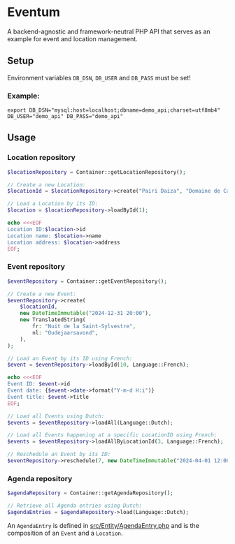 # Eventum

A backend-agnostic and framework-neutral PHP API that serves as an example for event and location management.

## Setup

Environment variables `DB_DSN`, `DB_USER` and `DB_PASS` must be set!

### Example:
```shell
export DB_DSN="mysql:host=localhost;dbname=demo_api;charset=utf8mb4" DB_USER="demo_api" DB_PASS="demo_api"
```

## Usage

### Location repository

```php
$locationRepository = Container::getLocationRepository();

// Create a new Location:
$locationId = $locationRepository->create("Pairi Daiza", "Domaine de Cambron, 7940 Brugelette");

// Load a Location by its ID:
$location = $locationRepository->loadById(1);

echo <<<EOF
Location ID:$location->id
Location name: $location->name
Location address: $location->address
EOF;

```

### Event repository

```php
$eventRepository = Container::getEventRepository();

// Create a new Event:
$eventRepository->create(
    $locationId,
    new DateTimeImmutable("2024-12-31 20:00"),
    new TranslatedString(
        fr: "Nuit de la Saint-Sylvestre",
        nl: "Oudejaarsavond",
    ),
);

// Load an Event by its ID using French:
$event = $eventRepository->loadById(10, Language::French);

echo <<<EOF
Event ID: $event->id
Event date: {$event->date->format("Y-m-d H:i")}
Event title: $event->title
EOF;

// Load all Events using Dutch:
$events = $eventRepository->loadAll(Language::Dutch);

// Load all Events happening at a specific LocationID using French:
$events = $eventRepository->loadAllByLocationId(3, Language::French);

// Reschedule an Event by its ID:
$eventRepository->reschedule(7, new DateTimeImmutable("2024-04-01 12:00"));
```

### Agenda repository

```php
$agendaRepository = Container::getAgendaRepository();

// Retrieve all Agenda entries using Dutch:
$agendaEntries = $agendaRepository->load(Language::Dutch);
```

An `AgendaEntry` is defined in [src/Entity/AgendaEntry.php](src/Entity/AgendaEntry.php) and is the composition of an `Event` and a `Location`.
